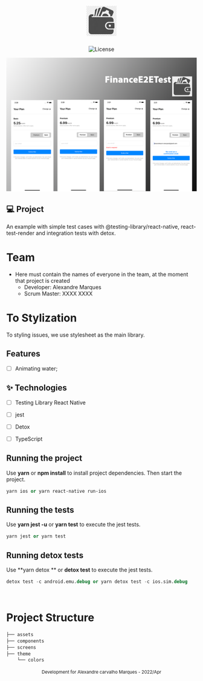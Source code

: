 <h1 align="center">
  <img alt="FinanceE2ETest" height="80" title="logo" src=".github/Logo.png" />
</h1>

<p align="center">
  <img alt="License" src="https://img.shields.io/static/v1?label=license&message=MIT&color=E51C44&labelColor=0A1033">
</p>

![cover](.github/cover.png?style=flat)

## 💻 Project

An example with simple test cases with @testing-library/react-native, react-test-render and integration tests with detox.

# Team

- Here must contain the names of everyone in the team, at the moment that
  project is created
  - Developer: Alexandre Marques
  - Scrum Master: XXXX XXXX

# To Stylization

To styling issues, we use stylesheet as the main library.

## Features

- [ ] Animating water;

## ✨ Technologies

- [ ] Testing Library React Native
- [ ] jest
- [ ] Detox
- [ ] TypeScript


## Running the project

Use **yarn** or **npm install** to install project dependencies. Then start the
project.

```cl
yarn ios or yarn react-native run-ios
```

## Running the tests

Use **yarn jest -u** or **yarn test** to execute the jest tests.

```cl
yarn jest or yarn test
```

## Running detox tests

Use **yarn detox ** or **detox test** to execute the jest tests.

```cl
detox test -c android.emu.debug or yarn detox test -c ios.sim.debug
```

<br />

# Project Structure

```bash
├── assets
├── components
├── screens
├── theme
    └── colors
```

<div align="center">
  <small>Development for Alexandre carvalho Marques - 2022/Apr</small>
</div>
